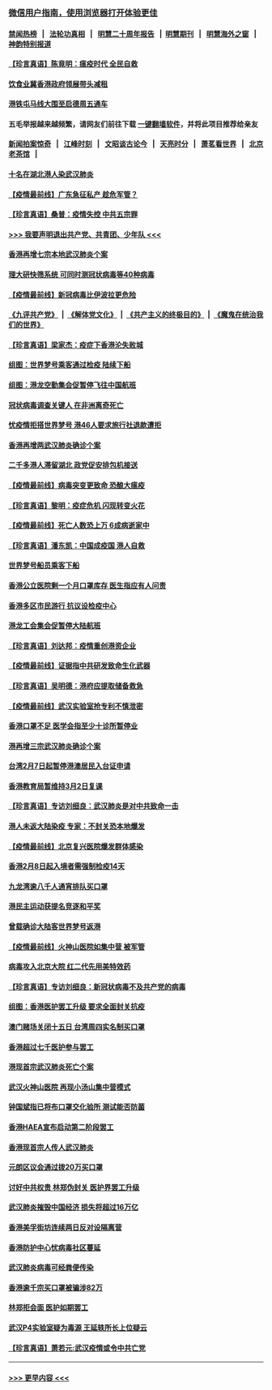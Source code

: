 ### [微信用户指南，使用浏览器打开体验更佳](https://github.com/gfw-breaker/banned-news1/blob/master/indexes/wechat-guide.md?t=0)
#### [禁闻热榜](热点新闻.md?t=0)  &nbsp;&nbsp;|&nbsp;&nbsp; [法轮功真相](https://github.com/gfw-breaker/truth/blob/master/README.md?t=0) &nbsp;&nbsp;|&nbsp;&nbsp; [明慧二十周年报告](https://github.com/gfw-breaker/mh-reports/blob/master/README.md?t=0) &nbsp;&nbsp;|&nbsp;&nbsp;[明慧期刊](https://github.com/gfw-breaker/mh-qikan) &nbsp;&nbsp;|&nbsp;&nbsp; [明慧海外之窗](https://github.com/gfw-breaker/mh-news/blob/master/README.md?t=0) &nbsp;&nbsp;|&nbsp;&nbsp; [神韵特别报道](https://github.com/gfw-breaker/mh-news/blob/master/shenyun.md?t=0)
#### [【珍言真语】陈竟明：瘟疫时代 全民自救](../pages/nsc415/n11866765.md?t=02140355) 
#### [饮食业冀香港政府领展带头减租](../pages/nsc415/n11864876.md?t=02140355) 
#### [港铁屯马线大围至启德周五通车](../pages/nsc415/n11864842.md?t=02140355) 
#### 五毛举报越来越频繁，请网友们前往下载 [一键翻墙软件](https://github.com/gfw-breaker/ssr-accounts)，并将此项目推荐给亲友
#### [新闻拍案惊奇](https://github.com/gfw-breaker/banned-news1/blob/master/pages/link4.md) &nbsp;&nbsp;|&nbsp;&nbsp; [江峰时刻](https://github.com/gfw-breaker/banned-news1/blob/master/pages/link4.md) &nbsp;&nbsp;|&nbsp;&nbsp; [文昭谈古论今](https://github.com/gfw-breaker/banned-news1/blob/master/pages/link4.md) &nbsp;&nbsp;|&nbsp;&nbsp; [天亮时分](https://github.com/gfw-breaker/banned-news1/blob/master/pages/link4.md) &nbsp;&nbsp;|&nbsp;&nbsp; [萧茗看世界](https://github.com/gfw-breaker/banned-news1/blob/master/pages/link4.md) &nbsp;&nbsp;|&nbsp;&nbsp; [北京老茶馆](https://github.com/gfw-breaker/banned-news1/blob/master/pages/link4.md) &nbsp;&nbsp;|&nbsp;&nbsp; 
#### [十名在湖北港人染武汉肺炎](../pages/nsc415/n11864807.md?t=02140355) 
#### [【疫情最前线】广东急征私产 趁危军管？](../pages/nsc415/n11864205.md?t=02140355) 
#### [【珍言真语】桑普：疫情失控 中共五宗罪](../pages/nsc415/n11864157.md?t=02140355) 
#### [>>> 我要声明退出共产党、共青团、少年队 <<<](https://github.com/begood0513/goodnews/blob/master/quit/letter.md) 
#### [香港再增七宗本地武汉肺炎个案](../pages/nsc415/n11862405.md?t=02140355) 
#### [理大研快筛系统 可同时测冠状病毒等40种病毒](../pages/nsc415/n11862376.md?t=02140355) 
#### [【疫情最前线】新冠病毒比伊波拉更危险](../pages/nsc415/n11862199.md?t=02140355) 
#### [《九评共产党》](https://github.com/begood0513/9ping.md/blob/master/README.md) &nbsp;|&nbsp; [《解体党文化》](../../../../jtdwh.md/blob/master/README.md)  &nbsp;|&nbsp; [《共产主义的终极目的》](../../../../gczydzjmd.md/blob/master/README.md) &nbsp;|&nbsp; [《魔鬼在统治我们的世界》](../../../../mgztzwmdsj.md/blob/master/README.md) 
#### [【珍言真语】梁家杰：疫症下香港沦失败城](../pages/nsc415/n11861588.md?t=02140355) 
#### [组图：世界梦号乘客通过检疫 陆续下船](../pages/nsc415/n11858302.md?t=02140355) 
#### [组图：港龙空勤集会促暂停飞往中国航班](../pages/nsc415/n11858190.md?t=02140355) 
#### [冠状病毒调查关键人 在非洲离奇死亡](../pages/nsc415/n11859798.md?t=02140355) 
#### [忧疫情拒搭世界梦号 港46人要求旅行社退款遭拒](../pages/nsc415/n11859849.md?t=02140355) 
#### [香港再增两武汉肺炎确诊个案](../pages/nsc415/n11859833.md?t=02140355) 
#### [二千多港人滞留湖北 政党促安排包机接送](../pages/nsc415/n11859831.md?t=02140355) 
#### [【疫情最前线】病毒突变更致命 恐酿大瘟疫](../pages/nsc415/n11859604.md?t=02140355) 
#### [【珍言真语】黎明：疫症危机 闪现转变火花](../pages/nsc415/n11859199.md?t=02140355) 
#### [【疫情最前线】死亡人数恐上万 6成病逝家中](../pages/nsc415/n11856687.md?t=02140355) 
#### [【珍言真语】潘东凯：中国成疫国 港人自救](../pages/nsc415/n11856962.md?t=02140355) 
#### [世界梦号船员乘客下船](../pages/nsc415/n11856883.md?t=02140355) 
#### [香港公立医院剩一个月口罩库存 医生指应有人问责](../pages/nsc415/n11856875.md?t=02140355) 
#### [香港多区市民游行 抗议设检疫中心](../pages/nsc415/n11856866.md?t=02140355) 
#### [港龙工会集会促暂停大陆航班](../pages/nsc415/n11856840.md?t=02140355) 
#### [【珍言真语】刘达邦：疫情重创港资企业](../pages/nsc415/n11854274.md?t=02140355) 
#### [【疫情最前线】证据指中共研发致命生化武器](../pages/nsc415/n11853087.md?t=02140355) 
#### [【珍言真语】吴明德：港府应提取储备救急](../pages/nsc415/n11852734.md?t=02140355) 
#### [【疫情最前线】武汉实验室抢专利不慎泄密](../pages/nsc415/n11850310.md?t=02140355) 
#### [香港口罩不足 医学会指至少十诊所暂停业](../pages/nsc415/n11850301.md?t=02140355) 
#### [港再增三宗武汉肺炎确诊个案](../pages/nsc415/n11850328.md?t=02140355) 
#### [台湾2月7日起暂停港澳居民入台证申请](../pages/nsc415/n11850304.md?t=02140355) 
#### [香港教育局暂维持3月2日复课](../pages/nsc415/n11850260.md?t=02140355) 
#### [【珍言真语】专访刘细良：武汉肺炎是对中共致命一击](../pages/nsc415/n11849934.md?t=02140355) 
#### [港人未返大陆染疫 专家：不封关恐本地爆发](../pages/nsc415/n11848021.md?t=02140355) 
#### [【疫情最前线】北京复兴医院爆发群体感染](../pages/nsc415/n11847626.md?t=02140355) 
#### [香港2月8日起入境者需强制检疫14天](../pages/nsc415/n11847658.md?t=02140355) 
#### [九龙湾逾八千人通宵排队买口罩](../pages/nsc415/n11847647.md?t=02140355) 
#### [港民主运动获提名竞逐和平奖](../pages/nsc415/n11847633.md?t=02140355) 
#### [曾载确诊大陆客世界梦号返港](../pages/nsc415/n11847608.md?t=02140355) 
#### [【疫情最前线】火神山医院如集中营 被军管](../pages/nsc415/n11847524.md?t=02140355) 
#### [病毒攻入北京大院 红二代先用美特效药](../pages/nsc415/n11847427.md?t=02140355) 
#### [【珍言真语】专访刘细良：新冠状病毒不及共产党的病毒](../pages/nsc415/n11847164.md?t=02140355) 
#### [组图：香港医护罢工升级 要求全面封关抗疫](../pages/nsc415/n11844107.md?t=02140355) 
#### [澳门赌场关闭十五日 台湾周四实名制买口罩](../pages/nsc415/n11845083.md?t=02140355) 
#### [香港超过七千医护参与罢工](../pages/nsc415/n11845051.md?t=02140355) 
#### [港现首宗武汉肺炎死亡个案](../pages/nsc415/n11844998.md?t=02140355) 
#### [武汉火神山医院 再现小汤山集中营模式](../pages/nsc415/n11844763.md?t=02140355) 
#### [钟国斌指已将布口罩交化验所 测试能否防菌](../pages/nsc415/n11842783.md?t=02140355) 
#### [香港HAEA宣布启动第二阶段罢工](../pages/nsc415/n11842723.md?t=02140355) 
#### [香港现首宗人传人武汉肺炎](../pages/nsc415/n11842766.md?t=02140355) 
#### [元朗区议会通过拨20万买口罩](../pages/nsc415/n11842754.md?t=02140355) 
#### [讨好中共权贵 林郑伪封关 医护界罢工升级](../pages/nsc415/n11842359.md?t=02140355) 
#### [武汉肺炎摧毁中国经济 损失将超过16万亿](../pages/nsc415/n11839723.md?t=02140355) 
#### [香港美孚街坊连续两日反对设隔离营](../pages/nsc415/n11839962.md?t=02140355) 
#### [香港防护中心忧病毒社区蔓延](../pages/nsc415/n11839933.md?t=02140355) 
#### [武汉肺炎病毒可经粪便传染](../pages/nsc415/n11839939.md?t=02140355) 
#### [香港逾千宗买口罩被骗涉82万](../pages/nsc415/n11839914.md?t=02140355) 
#### [林郑拒会面 医护如期罢工](../pages/nsc415/n11839892.md?t=02140355) 
#### [武汉P4实验室疑为毒源 王延轶所长上位疑云](../pages/nsc415/n11835543.md?t=02140355) 
#### [【珍言真语】萧若元:武汉疫情或令中共亡党](../pages/nsc415/n11829394.md?t=02140355) 

----
#### [ >>> 更早内容 <<< ](../indexes/nsc415-earlier.md)

